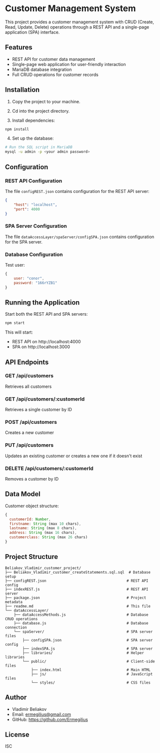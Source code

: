 # Customer Management System

This project provides a customer management system with CRUD (Create, Read, Update, Delete) operations through a REST API and a single-page application (SPA) interface.

## Features

-   REST API for customer data management
-   Single-page web application for user-friendly interaction
-   MariaDB database integration
-   Full CRUD operations for customer records

## Installation

1. Copy the project to your machine.

2. Cd into the project directory.

3. Install dependencies:

```sh
npm install
```

4. Set up the database:

```sh
# Run the SQL script in MariaDB
mysql -u admin -p <your admin password>
```

## Configuration

### REST API Configuration

The file `configREST.json` contains configuration for the REST API server:

```json
{
	"host": "localhost",
	"port": 4000
}
```

### SPA Server Configuration

The file `dataAccessLayer/spaServer/configSPA.json` contains configuration for the SPA server.

### Database Configuration

Test user:

```js
{
    user: "conor",
    password: "166rYZB1"
}
```

## Running the Application

Start both the REST API and SPA servers:

```bash
npm start
```

This will start:

-   REST API on http://localhost:4000
-   SPA on http://localhost:3000

## API Endpoints

### GET /api/customers

Retrieves all customers

### GET /api/customers/:customerId

Retrieves a single customer by ID

### POST /api/customers

Creates a new customer

### PUT /api/customers

Updates an existing customer or creates a new one if it doesn't exist

### DELETE /api/customers/:customerId

Removes a customer by ID

## Data Model

Customer object structure:

```javascript
{
  customerId: Number,
  firstname: String (max 10 chars),
  lastname: String (max 8 chars),
  address: String (max 16 chars),
  customerclass: String (max 26 chars)
}
```

## Project Structure

```
Beliakov_Vladimir_customer_project/
├── Beliakov_Vladimir_customer_createStatements.sql.sql  # Database setup
├── configREST.json                                     # REST API config
├── indexREST.js                                        # REST API server
├── package.json                                        # Project metadata
├── readme.md                                           # This file
└── dataAccessLayer/
    ├── dataAccessMethods.js                            # Database CRUD operations
    ├── database.js                                     # Database connection
    └── spaServer/                                      # SPA server files
        ├── configSPA.json                              # SPA server config
        ├── indexSPA.js                                 # SPA server
        ├── libraries/                                  # Helper libraries
        └── public/                                     # Client-side files
            ├── index.html                              # Main HTML
            ├── js/                                     # JavaScript files
            └── styles/                                 # CSS files
```

## Author

-   Vladimir Beliakov
-   Email: ermegilius@gmail.com
-   GitHub: https://github.com/Ermegilius

## License

ISC
